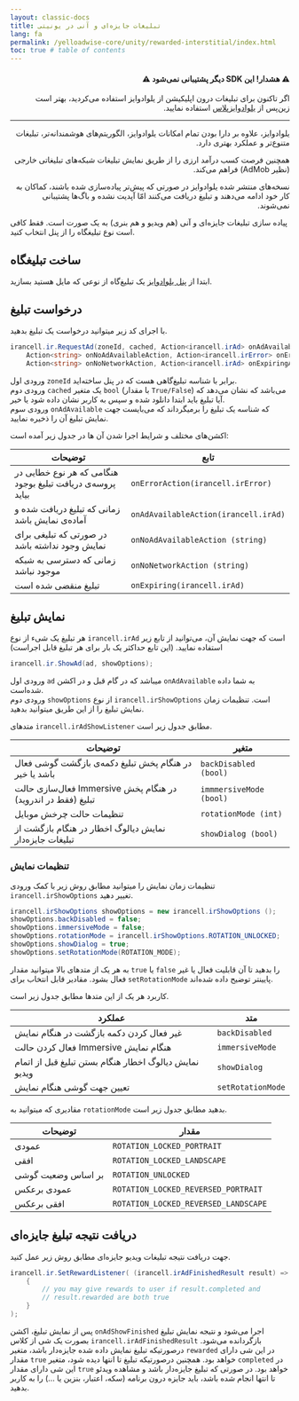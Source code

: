 ```yaml
---
layout: classic-docs
title: تبلیغات جایزه‌ای و آنی در یونیتی
lang: fa
permalink: /yelloadwise-core/unity/rewarded-interstitial/index.html
toc: true # table of contents
---
```


<div class="alert alert-danger" role="alert" dir="rtl" markdown="0">
  <h4 class="alert-heading">&#9888; هشدار! این SDK دیگر پشتیبانی نمی‌شود &#9888;</h4>
  <p>اگر تاکنون برای تبلیغات درون اپلیکیشن از یلوادوایز استفاده می‌کردید، بهتر است زین‌پس از <a href="https://docs.irancell.ir/plus-sdk/unity/main/">یلوادوایز‌پلاس</a> استفاده نمایید.</p>
  <hr>
  <p class="mb-0">یلوادوایز، علاوه بر دارا بودن تمام امکانات یلوادوایز، الگوریتم‌های هوشمندانه‌تر، تبلیغات متنوع‌تر و عملکرد بهتری دارد.</p>
  <p class="mb-0">همچنین فرصت کسب درآمد ارزی را از طریق نمایش تبلیغات شبکه‌های تبلیغاتی خارجی (نظیر AdMob) فراهم می‌کند.</p>
  <p class="mb-0">نسخه‌های منتشر شده یلوادوایز در صورتی که پیش‌تر پیاده‌سازی شده باشند، کماکان به کار خود ادامه می‌دهند و تبلیغ دریافت می‌کنند امّا آپدیت نشده و باگ‌ها پشتیبانی نمی‌شوند.</p>
</div>

پیاده سازی تبلیغات جایزه‌ای و آنی (هم ویدیو‌ و هم بنری) به یک صورت است. فقط کافی است نوع تبلیغگاه را از پنل انتخاب کنید.


## ساخت تبلیغگاه
ابتدا از [پنل یلوادوایز](https://dashboard.irancell.ir/) یک تبلیغ‌گاه از نوعی که مایل هستید بسازید.


## درخواست تبلیغ
با اجرای کد زیر میتوانید درخواست یک تبلیغ بدهید.

```c#
irancell.ir.RequestAd(zoneId, cached, Action<irancell.irAd> onAdAvailableAction,
    Action<string> onNoAdAvailableAction, Action<irancell.irError> onErrorAction,
    Action<string> onNoNetworkAction, Action<irancell.irAd> onExpiringAction);
```

ورودی اول `zoneId` برابر با شناسه تبلیغ‌گاهی هست که در پنل ساخته‌اید.  
ورودی دوم `cached` یک متغیر `bool` (با مقدار `True/False`) می‌باشد که نشان می‌دهد که آیا تبلیغ باید ابتدا دانلود شده و سپس به کاربر نشان داده شود یا خیر.  
ورودی سوم `onAdAvailable` که شناسه یک تبلیغ را برمیگرداند که می‌بایست جهت نمایش تبلیغ آن را ذخیره نمایید.  
  
اکشن‌های مختلف و شرایط اجرا شدن آن ها در جدول زیر آمده است:

| توضیحات | تابع |
| - | - |
| هنگامی که هر نوع خطایی در پروسه‌ی دریافت تبلیغ بوجود بیاید | `onErrorAction(irancell.irError)` |
| زمانی که تبلیغ دریافت شده و آماده‌ی نمایش باشد | `onAdAvailableAction(irancell.irAd)` |
| در صورتی که تبلیغی برای نمایش وجود نداشته باشد | `onNoAdAvailableAction (string)` |
| زمانی که دسترسی به شبکه موجود نباشد | `onNoNetworkAction (string)` |
| تبلیغ منقضی شده است | `onExpiring(irancell.irAd)` |


## نمایش تبلیغ

هر تبلیغ یک شیء از نوع `irancell.irAd` است که جهت نمایش آن‌، می‌توانید از تابع زیر استفاده نمایید. (این تابع حداکثر یک بار برای هر تبلیغ قابل اجراست)


```c#
irancell.ir.ShowAd(ad, showOptions);
```

ورودی اول `ad` میباشد که در گام قبل و در اکشن `onAdAvailable` به شما داده شده‌است.  
ورودی دوم `showOptions` از نوع `irancell.irShowOptions` است. تنظیمات زمان نمایش تبلیغ را از این طریق میتوانید بدهید.  

متدهای `irancell.irAdShowListener` مطابق جدول زیر است.

| توضیحات | متغیر |
| - | - |
| در هنگام پخش تبلیغ دکمه‌ی بازگشت گوشی فعال باشد یا خیر | `backDisabled (bool)` |
| فعال‌سازی حالت Immersive در هنگام پخش تبلیغ (فقط در اندروید) | `immmersiveMode (bool)` |
| تنظیمات حالت چرخش موبایل | `rotationMode (int)` |
| نمایش دیالوگ اخطار در هنگام بازگشت از تبلیغات جایزه‌دار | `showDialog (bool)` |


### تنظیمات نمایش
تنظیمات زمان نمایش را میتوانید مطابق روش زیر با کمک ورودی `irancell.irShowOptions` تغییر دهید.
```java
irancell.irShowOptions showOptions = new irancell.irShowOptions ();
showOptions.backDisabled = false;
showOptions.immersiveMode = false;
showOptions.rotationMode = irancell.irShowOptions.ROTATION_UNLOCKED;
showOptions.showDialog = true;
showOptions.setRotationMode(ROTATION_MODE);
```

به هر یک از متدهای بالا میتوانید مقدار `true` یا `false` را بدهید تا آن قابلیت فعال یا غیر فعال بشود. مقادیر قابل انتخاب برای `setRotationMode` پایینتر توضیح داده شده‌اند.  

کاربرد هر یک از این متدها مطابق جدول زیر است.

| عملکرد | متد |
| - | - |
| غیر فعال کردن دکمه بازگشت در هنگام نمایش | `backDisabled` |
| فعال کردن حالت Immersive هنگام نمایش | `immersiveMode` |
| نمایش دیالوگ اخطار هنگام بستن تبلیغ قبل از اتمام ویدیو | `showDialog` |
| تعیین جهت گوشی هنگام نمایش | `setRotationMode` |
  

مقادیری که میتوانید به `rotationMode` بدهید مطابق جدول زیر است.

| توضیحات | مقدار |
| - | - |
| عمودی | `ROTATION_LOCKED_PORTRAIT` |
| افقی | `ROTATION_LOCKED_LANDSCAPE` |
| بر اساس وضعیت گوشی | `ROTATION_UNLOCKED` |
| عمودی برعکس | `ROTATION_LOCKED_REVERSED_PORTRAIT` |
| افقی برعکس | `ROTATION_LOCKED_REVERSED_LANDSCAPE` |


## دریافت نتیجه تبلیغ جایزه‌ای
جهت دریافت نتیجه تبلیغات ویدیو جایزه‌ای مطابق روش زیر عمل کنید.
```c#
irancell.ir.SetRewardListener( (irancell.irAdFinishedResult result) => 
    {
		// you may give rewards to user if result.completed and
		// result.rewarded are both true
    }
);
```
پس از نمایش تبلیغ، اکشن `onAdShowFinished` اجرا می‌شود و نتیجه نمایش تبلیغ بصورت یک شی از کلاس `irancell.irAdFinishedResult` بازگردانده می‌شود. درصورتیکه تبلیغ نمایش داده شده جایزه‌دار باشد، متغیر `rewarded` در این شی دارای مقدار `true` خواهد بود. همچنین درصورتیکه تبلیغ تا انتها دیده شود، متغیر `completed` در این شی دارای مقدار `true` خواهد بود. در صورتی که تبلیغ جایزه‌دار باشد و مشاهده ویدئو تا انتها انجام شده باشد، باید جایزه درون برنامه (سکه، اعتبار، بنزین یا …) را به کاربر بدهید.
